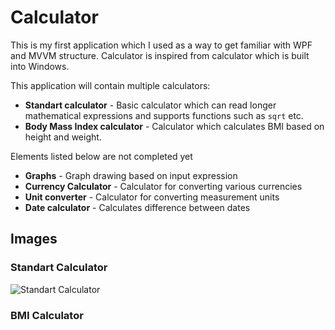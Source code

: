 # Calculator

This is my first application which I used as a way to get familiar with WPF and MVVM structure.
Calculator is inspired from calculator which is built into Windows.

This application will contain multiple calculators:
- __Standart calculator__ - Basic calculator which can read longer mathematical expressions and supports functions such as `sqrt` etc.
- __Body Mass Index calculator__ - Calculator which calculates BMI based on height and weight.

Elements listed below are not completed yet
- __Graphs__ - Graph drawing based on input expression
- __Currency Calculator__ - Calculator for converting various currencies
- __Unit converter__ - Calculator for converting measurement units
- __Date calculator__ - Calculates difference between dates

## Images

### Standart Calculator
![Standart Calculator](https://i.imgur.com/GHDUpzb.png)

### BMI Calculator
